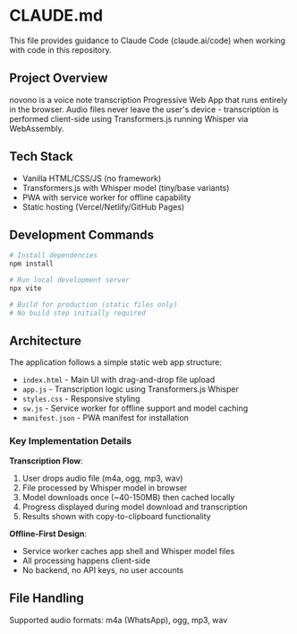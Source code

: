 # CLAUDE.md

This file provides guidance to Claude Code (claude.ai/code) when working with code in this repository.

## Project Overview

novono is a voice note transcription Progressive Web App that runs entirely in the browser. Audio files never leave the user's device - transcription is performed client-side using Transformers.js running Whisper via WebAssembly.

## Tech Stack

- Vanilla HTML/CSS/JS (no framework)
- Transformers.js with Whisper model (tiny/base variants)
- PWA with service worker for offline capability
- Static hosting (Vercel/Netlify/GitHub Pages)

## Development Commands

```bash
# Install dependencies
npm install

# Run local development server
npx vite

# Build for production (static files only)
# No build step initially required
```

## Architecture

The application follows a simple static web app structure:

- `index.html` - Main UI with drag-and-drop file upload
- `app.js` - Transcription logic using Transformers.js Whisper
- `styles.css` - Responsive styling
- `sw.js` - Service worker for offline support and model caching
- `manifest.json` - PWA manifest for installation

### Key Implementation Details

**Transcription Flow**:
1. User drops audio file (m4a, ogg, mp3, wav)
2. File processed by Whisper model in browser
3. Model downloads once (~40-150MB) then cached locally
4. Progress displayed during model download and transcription
5. Results shown with copy-to-clipboard functionality

**Offline-First Design**:
- Service worker caches app shell and Whisper model files
- All processing happens client-side
- No backend, no API keys, no user accounts

## File Handling

Supported audio formats: m4a (WhatsApp), ogg, mp3, wav
